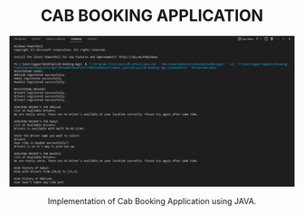 <p align="center">
  <h1 align="center">CAB BOOKING APPLICATION</h1>
  <img src="./image/Output.png">
  <p align="center">
    Implementation of Cab Booking Application using JAVA.
    <br /><br />
  </p>
</p>